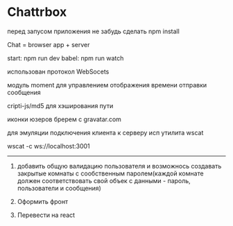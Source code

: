 # Chattrbox

перед запусом приложения не забудь сделать npm install

Chat  = browser app + server

start: npm run dev
babel: npm run watch

использован протокол WebSocets

модуль moment для управлением отображения времени отправки сообщения

cripti-js/md5 для хэширования пути

иконки юзеров бререм с gravatar.com


для эмуляции подключения клиента к серверу исп утилита wscat

wscat -c ws://localhost:3001

____________________________________________

1. добавить общую валидацию пользователя и возможнось создавать закрытые комнаты с сообственным паролем(каждой комнате должен соответствовать свой объек с данными - пароль, пользователи и сообщения)

2. Оформить фронт

4. Перевести на react

